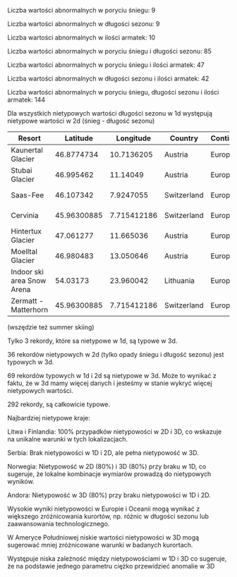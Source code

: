 Liczba wartości abnormalnych w poryciu śniegu: 9

Liczba wartości abnormalnych w długości sezonu: 9

Liczba wartości abnormalnych w ilości armatek: 10

Liczba wartości abnormalnych w poryciu śniegu i długości sezonu: 85

Liczba wartości abnormalnych w poryciu śniegu i ilości armatek: 47

Liczba wartości abnormalnych w długości sezonu i ilości armatek: 42

Liczba wartości abnormalnych w poryciu śniegu, długości sezonu i ilości armatek: 144

Dla wszystkich nietypowych wartości długości sezonu w 1d występują nietypowe wartości w 2d (śnieg - długość sezonu)

|Resort                   |Latitude   |Longitude  |Country    |Continent|Season          |
|-------------------------|-----------|-----------|-----------|------|----------------|
|Kaunertal Glacier        |46.8774734 |10.7136205 |Austria    |Europe|September - June|
|Stubai Glacier           |46.995462  |11.14049   |Austria    |Europe|September - June|
|Saas-Fee                 |46.107342  |7.9247055  |Switzerland|Europe|July - April    |
|Cervinia                 |45.96300885|7.715412186|Switzerland|Europe|Year-round      |
|Hintertux Glacier        |47.061277  |11.665036  |Austria    |Europe|Year-round      |
|Moelltal Glacier         |46.980483  |13.050646  |Austria    |Europe|June - May      |
|Indoor ski area Snow Arena|54.03173   |23.960042  |Lithuania  |Europe|Year-round      |
|Zermatt - Matterhorn     |45.96300885|7.715412186|Switzerland|Europe|Year-round      |
(wszędzie też summer skiing)

Tylko 3 rekordy, które sa nietypowe w 1d, są typowe w 3d.

36 rekordów nietypowych w 2d (tylko opady śniegu i długość sezonu) jest typowych w 3d.

69 rekordów typowych w 1d i 2d są nietypowe w 3d. Może to wynikać z faktu, że w 3d mamy więcej danych i jesteśmy w stanie wykryć więcej nietypowych wartości.

292 rekordy, są całkowicie typowe.

Najbardziej nietypowe kraje:

Litwa i Finlandia: 100% przypadków nietypowości w 2D i 3D, co wskazuje na unikalne warunki w tych lokalizacjach.

Serbia: Brak nietypowości w 1D i 2D, ale pełna nietypowość w 3D.

Norwegia: Nietypowość w 2D (80%) i 3D (80%) przy braku w 1D, co sugeruje, że lokalne kombinacje wymiarów prowadzą do nietypowych wyników.

Andora: Nietypowość w 3D (80%) przy braku nietypowości w 1D i 2D.

Wysokie wyniki nietypowości w Europie i Oceanii mogą wynikać z większego zróżnicowania kurortów, np. różnic w długości sezonu lub zaawansowania technologicznego.

W Ameryce Południowej niskie wartości nietypowości w 3D mogą sugerować mniej zróżnicowane warunki w badanych kurortach.

Występuje niska zależność między nietypowościami w 1D i 3D co sugeruje, że na podstawie jednego parametru ciężko przewidzieć anomalie w 3D